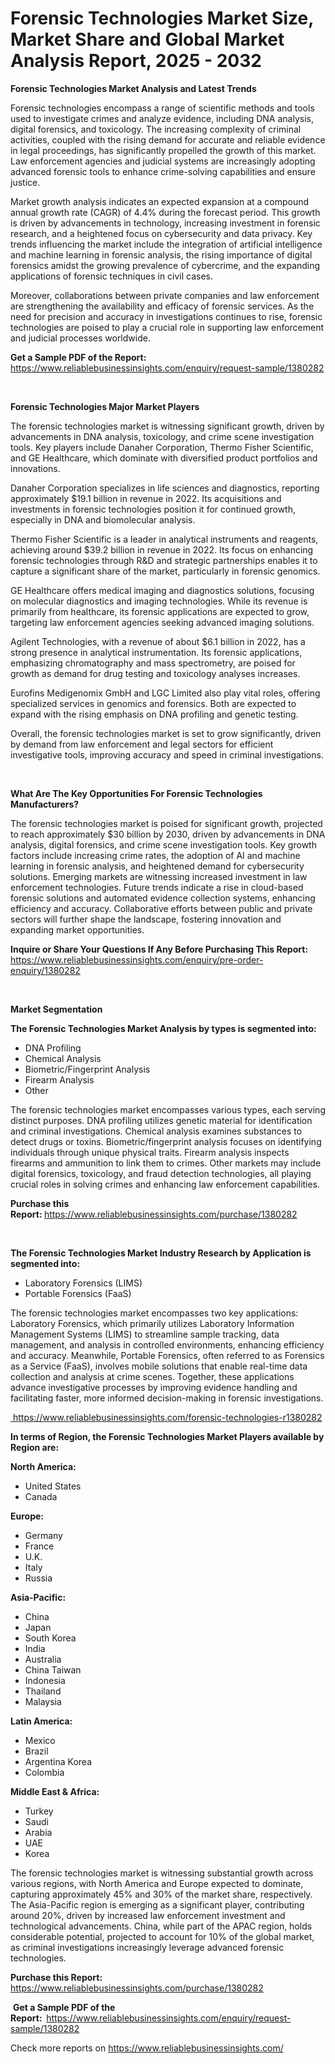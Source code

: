 <p><h1>Forensic Technologies Market Size, Market Share and Global Market Analysis Report, 2025 - 2032</h1></p><p><strong>Forensic Technologies Market Analysis and Latest Trends</strong></p>
<p><p>Forensic technologies encompass a range of scientific methods and tools used to investigate crimes and analyze evidence, including DNA analysis, digital forensics, and toxicology. The increasing complexity of criminal activities, coupled with the rising demand for accurate and reliable evidence in legal proceedings, has significantly propelled the growth of this market. Law enforcement agencies and judicial systems are increasingly adopting advanced forensic tools to enhance crime-solving capabilities and ensure justice.</p><p>Market growth analysis indicates an expected expansion at a compound annual growth rate (CAGR) of 4.4% during the forecast period. This growth is driven by advancements in technology, increasing investment in forensic research, and a heightened focus on cybersecurity and data privacy. Key trends influencing the market include the integration of artificial intelligence and machine learning in forensic analysis, the rising importance of digital forensics amidst the growing prevalence of cybercrime, and the expanding applications of forensic techniques in civil cases.</p><p>Moreover, collaborations between private companies and law enforcement are strengthening the availability and efficacy of forensic services. As the need for precision and accuracy in investigations continues to rise, forensic technologies are poised to play a crucial role in supporting law enforcement and judicial processes worldwide.</p></p>
<p><strong>Get a Sample PDF of the Report:&nbsp;</strong> <a href="https://www.reliablebusinessinsights.com/enquiry/request-sample/1380282?utm_campaign=1837&utm_medium=2&utm_source=Github&utm_content=ia&utm_term=11032025&utm_id=forensic-technologies">https://www.reliablebusinessinsights.com/enquiry/request-sample/1380282</a></p>
<p>&nbsp;</p>
<p><strong>Forensic Technologies Major Market Players</strong></p>
<p><p>The forensic technologies market is witnessing significant growth, driven by advancements in DNA analysis, toxicology, and crime scene investigation tools. Key players include Danaher Corporation, Thermo Fisher Scientific, and GE Healthcare, which dominate with diversified product portfolios and innovations.</p><p>Danaher Corporation specializes in life sciences and diagnostics, reporting approximately $19.1 billion in revenue in 2022. Its acquisitions and investments in forensic technologies position it for continued growth, especially in DNA and biomolecular analysis.</p><p>Thermo Fisher Scientific is a leader in analytical instruments and reagents, achieving around $39.2 billion in revenue in 2022. Its focus on enhancing forensic technologies through R&D and strategic partnerships enables it to capture a significant share of the market, particularly in forensic genomics.</p><p>GE Healthcare offers medical imaging and diagnostics solutions, focusing on molecular diagnostics and imaging technologies. While its revenue is primarily from healthcare, its forensic applications are expected to grow, targeting law enforcement agencies seeking advanced imaging solutions.</p><p>Agilent Technologies, with a revenue of about $6.1 billion in 2022, has a strong presence in analytical instrumentation. Its forensic applications, emphasizing chromatography and mass spectrometry, are poised for growth as demand for drug testing and toxicology analyses increases.</p><p>Eurofins Medigenomix GmbH and LGC Limited also play vital roles, offering specialized services in genomics and forensics. Both are expected to expand with the rising emphasis on DNA profiling and genetic testing.</p><p>Overall, the forensic technologies market is set to grow significantly, driven by demand from law enforcement and legal sectors for efficient investigative tools, improving accuracy and speed in criminal investigations.</p></p>
<p>&nbsp;</p>
<p><strong>What Are The Key Opportunities For Forensic Technologies Manufacturers?</strong></p>
<p><p>The forensic technologies market is poised for significant growth, projected to reach approximately $30 billion by 2030, driven by advancements in DNA analysis, digital forensics, and crime scene investigation tools. Key growth factors include increasing crime rates, the adoption of AI and machine learning in forensic analysis, and heightened demand for cybersecurity solutions. Emerging markets are witnessing increased investment in law enforcement technologies. Future trends indicate a rise in cloud-based forensic solutions and automated evidence collection systems, enhancing efficiency and accuracy. Collaborative efforts between public and private sectors will further shape the landscape, fostering innovation and expanding market opportunities.</p></p>
<p><strong>Inquire or Share Your Questions If Any Before Purchasing This Report:</strong> <a href="https://www.reliablebusinessinsights.com/enquiry/pre-order-enquiry/1380282?utm_campaign=1837&utm_medium=2&utm_source=Github&utm_content=ia&utm_term=11032025&utm_id=forensic-technologies">https://www.reliablebusinessinsights.com/enquiry/pre-order-enquiry/1380282</a></p>
<p>&nbsp;</p>
<p><strong>Market Segmentation</strong></p>
<p><strong>The Forensic Technologies Market Analysis by types is segmented into:</strong></p>
<p><ul><li>DNA Profiling</li><li>Chemical Analysis</li><li>Biometric/Fingerprint Analysis</li><li>Firearm Analysis</li><li>Other</li></ul></p>
<p><p>The forensic technologies market encompasses various types, each serving distinct purposes. DNA profiling utilizes genetic material for identification and criminal investigations. Chemical analysis examines substances to detect drugs or toxins. Biometric/fingerprint analysis focuses on identifying individuals through unique physical traits. Firearm analysis inspects firearms and ammunition to link them to crimes. Other markets may include digital forensics, toxicology, and fraud detection technologies, all playing crucial roles in solving crimes and enhancing law enforcement capabilities.</p></p>
<p><strong>Purchase this Report:&nbsp;</strong><a href="https://www.reliablebusinessinsights.com/purchase/1380282?utm_campaign=1837&utm_medium=2&utm_source=Github&utm_content=ia&utm_term=11032025&utm_id=forensic-technologies">https://www.reliablebusinessinsights.com/purchase/1380282</a></p>
<p>&nbsp;</p>
<p><strong>The Forensic Technologies Market Industry Research by Application is segmented into:</strong></p>
<p><ul><li>Laboratory Forensics (LIMS)</li><li>Portable Forensics (FaaS)</li></ul></p>
<p><p>The forensic technologies market encompasses two key applications: Laboratory Forensics, which primarily utilizes Laboratory Information Management Systems (LIMS) to streamline sample tracking, data management, and analysis in controlled environments, enhancing efficiency and accuracy. Meanwhile, Portable Forensics, often referred to as Forensics as a Service (FaaS), involves mobile solutions that enable real-time data collection and analysis at crime scenes. Together, these applications advance investigative processes by improving evidence handling and facilitating faster, more informed decision-making in forensic investigations.</p></p>
<p><a href="https://www.reliablebusinessinsights.com/forensic-technologies-r1380282?utm_campaign=1837&utm_medium=2&utm_source=Github&utm_content=ia&utm_term=11032025&utm_id=forensic-technologies">&nbsp;https://www.reliablebusinessinsights.com/forensic-technologies-r1380282</a></p>
<p><strong>In terms of Region, the Forensic Technologies Market Players available by Region are:</strong></p>
<p>
    <p> <strong> North America: </strong>
        <ul>
            <li>United States</li>
            <li>Canada</li>
        </ul>
        </p> 
    <p> <strong> Europe: </strong>
        <ul>
            <li>Germany</li>
            <li>France</li>
            <li>U.K.</li>
            <li>Italy</li>
            <li>Russia</li>
        </ul>
        </p> 
    <p> <strong> Asia-Pacific: </strong>
        <ul>
            <li>China</li>
            <li>Japan</li>
            <li>South Korea</li>
            <li>India</li>
            <li>Australia</li>
            <li>China Taiwan</li>
            <li>Indonesia</li>
            <li>Thailand</li>
            <li>Malaysia</li>
        </ul>
        </p> 
    <p> <strong> Latin America: </strong>
        <ul>
            <li>Mexico</li>
            <li>Brazil</li>
            <li>Argentina Korea</li>
            <li>Colombia</li>
        </ul>
        </p> 
    <p> <strong> Middle East & Africa: </strong>
        <ul>
            <li>Turkey</li>
            <li>Saudi</li>
            <li>Arabia</li>
            <li>UAE</li>
            <li>Korea</li>
        </ul>
    </p>
    </p>
<p><p>The forensic technologies market is witnessing substantial growth across various regions, with North America and Europe expected to dominate, capturing approximately 45% and 30% of the market share, respectively. The Asia-Pacific region is emerging as a significant player, contributing around 20%, driven by increased law enforcement investment and technological advancements. China, while part of the APAC region, holds considerable potential, projected to account for 10% of the global market, as criminal investigations increasingly leverage advanced forensic technologies.</p></p>
<p><strong>Purchase this Report: </strong><a href="https://www.reliablebusinessinsights.com/purchase/1380282?utm_campaign=1837&utm_medium=2&utm_source=Github&utm_content=ia&utm_term=11032025&utm_id=forensic-technologies">https://www.reliablebusinessinsights.com/purchase/1380282</a></p>
<p>&nbsp;<strong>Get a Sample PDF of the Report:&nbsp;&nbsp;</strong><a href="https://www.reliablebusinessinsights.com/enquiry/request-sample/1380282?utm_campaign=1837&utm_medium=2&utm_source=Github&utm_content=ia&utm_term=11032025&utm_id=forensic-technologies">https://www.reliablebusinessinsights.com/enquiry/request-sample/1380282</a></p>
<p><strong></strong></p>
<p>Check more reports on <a href="https://www.reliablebusinessinsights.com/?utm_campaign=1837&utm_medium=2&utm_source=Github&utm_content=ia&utm_term=11032025&utm_id=forensic-technologies">https://www.reliablebusinessinsights.com/</a></p>